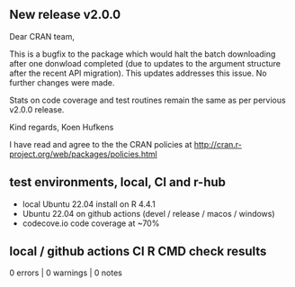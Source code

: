 ## New release v2.0.0 

Dear CRAN team,

This is a bugfix to the package which would halt the batch downloading
after one donwload completed (due to updates to the argument structure
after the recent API migration). This updates addresses this issue.
No further changes were made.

Stats on code coverage and test routines remain the same as per pervious
v2.0.0 release.

Kind regards,
Koen Hufkens

I have read and agree to the the CRAN policies at
http://cran.r-project.org/web/packages/policies.html

## test environments, local, CI and r-hub

- local Ubuntu 22.04 install on R 4.4.1
- Ubuntu 22.04 on github actions (devel / release / macos / windows)
- codecove.io code coverage at ~70%

## local / github actions CI R CMD check results

0 errors | 0 warnings | 0 notes
